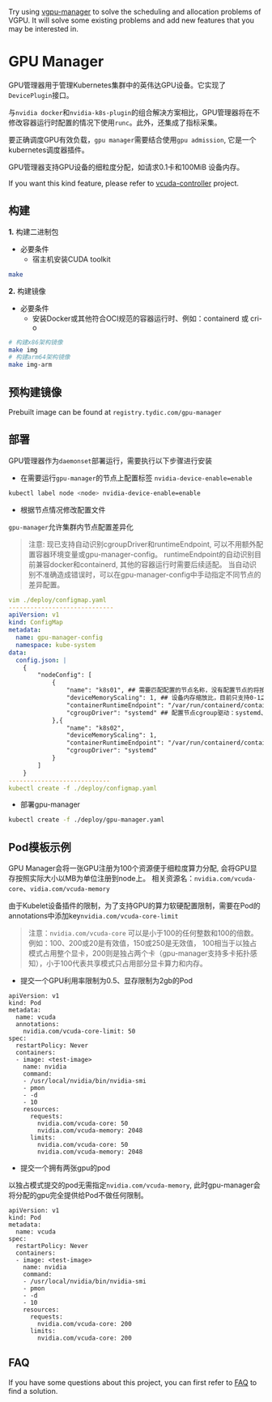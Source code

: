 Try using [vgpu-manager](https://github.com/coldzerofear/vgpu-manager) to solve the scheduling and allocation problems of VGPU. It will solve some existing problems and add new features that you may be interested in.

# GPU Manager

GPU管理器用于管理Kubernetes集群中的英伟达GPU设备。它实现了`DevicePlugin`接口。

与`nvidia docker`和`nvidia-k8s-plugin`的组合解决方案相比，GPU管理器将在不修改容器运行时配置的情况下使用`runc`。此外，还集成了指标采集。

要正确调度GPU有效负载，`gpu manager`需要结合使用`gpu admission`, 它是一个kubernetes调度器插件。

GPU管理器支持GPU设备的细粒度分配，如请求0.1卡和100MiB 设备内存。

If you want this kind feature, please refer to [vcuda-controller](https://github.com/tkestack/vcuda-controller) project.

## 构建

**1.** 构建二进制包

- 必要条件
   - 宿主机安装CUDA toolkit
   
```bash
make
```

**2.** 构建镜像

- 必要条件
    - 安装Docker或其他符合OCI规范的容器运行时、例如：containerd 或 cri-o

```bash
# 构建x86架构镜像
make img
# 构建arm64架构镜像
make img-arm
```

## 预构建镜像

Prebuilt image can be found at `registry.tydic.com/gpu-manager`

## 部署

GPU管理器作为`daemonset`部署运行，需要执行以下步骤进行安装

- 在需要运行`gpu-manager`的节点上配置标签 `nvidia-device-enable=enable`

```bash
kubectl label node <node> nvidia-device-enable=enable
```

- 根据节点情况修改配置文件

`gpu-manager`允许集群内节点配置差异化

> 注意: 现已支持自动识别cgroupDriver和runtimeEndpoint, 可以不用额外配置容器环境变量或gpu-manager-config。
> runtimeEndpoint的自动识别目前兼容docker和containerd, 其他的容器运行时需要后续适配。
> 当自动识别不准确造成错误时，可以在gpu-manager-config中手动指定不同节点的差异配置。

```yaml
vim ./deploy/configmap.yaml
-----------------------------
apiVersion: v1
kind: ConfigMap
metadata:
  name: gpu-manager-config
  namespace: kube-system
data:
  config.json: |
    {
        "nodeConfig": [
            {
                "name": "k8s01", ## 需要匹配配置的节点名称，没有配置节点的将按默认配置执行
                "deviceMemoryScaling": 1, ## 设备内存缩放比，目前只支持0-1之间的小数，例如0.5会使该节点上的gpu设备保留50%的显存，默认为1
                "containerRuntimeEndpoint": "/var/run/containerd/containerd.sock", ## 容器运行时接口套接字, 默认自动检测docker、containerd
                "cgroupDriver": "systemd" ## 配置节点cgroup驱动：systemd、cgroupfs
            },{
                "name": "k8s02",
                "deviceMemoryScaling": 1,
                "containerRuntimeEndpoint": "/var/run/containerd/containerd.sock",
                "cgroupDriver": "systemd"
            }
        ]
    }
----------------------------
kubectl create -f ./deploy/configmap.yaml
```

- 部署gpu-manager

```bash
kubectl create -f ./deploy/gpu-manager.yaml
```

## Pod模板示例

GPU Manager会将一张GPU注册为100个资源便于细粒度算力分配, 会将GPU显存按照实际大小以MB为单位注册到node上。
相关资源名：`nvidia.com/vcuda-core`、`vidia.com/vcuda-memory`

由于Kubelet设备插件的限制，为了支持GPU的算力软硬配置限制，需要在Pod的annotations中添加key`nvidia.com/vcuda-core-limit`

> 注意：`nvidia.com/vcuda-core` 可以是小于100的任何整数和100的倍数。例如：100、200或20是有效值，150或250是无效值，
100相当于以独占模式占用整个显卡，200则是独占两个卡（gpu-manager支持多卡拓扑感知），小于100代表共享模式只占用部分显卡算力和内存。

- 提交一个GPU利用率限制为0.5、显存限制为2gb的Pod

```
apiVersion: v1
kind: Pod
metadata:
  name: vcuda
  annotations:
    nvidia.com/vcuda-core-limit: 50
spec:
  restartPolicy: Never
  containers:
  - image: <test-image>
    name: nvidia
    command:
    - /usr/local/nvidia/bin/nvidia-smi
    - pmon
    - -d
    - 10
    resources:
      requests:
        nvidia.com/vcuda-core: 50
        nvidia.com/vcuda-memory: 2048
      limits:
        nvidia.com/vcuda-core: 50
        nvidia.com/vcuda-memory: 2048
```

- 提交一个拥有两张gpu的pod

以独占模式提交的pod无需指定`nvidia.com/vcuda-memory`, 此时gpu-manager会将分配的gpu完全提供给Pod不做任何限制。

```
apiVersion: v1
kind: Pod
metadata:
  name: vcuda
spec:
  restartPolicy: Never
  containers:
  - image: <test-image>
    name: nvidia
    command:
    - /usr/local/nvidia/bin/nvidia-smi
    - pmon
    - -d
    - 10
    resources:
      requests:
        nvidia.com/vcuda-core: 200
      limits:
        nvidia.com/vcuda-core: 200
```

## FAQ

If you have some questions about this project, you can first refer to [FAQ](./docs/faq.md) to find a solution.
